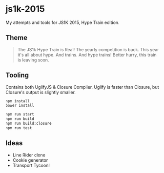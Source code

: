 js1k-2015
=========

My attempts and tools for JS1K 2015, Hype Train edition.

## Theme

> The JS1k Hype Train is Real!
> The yearly competition is back. This year it's all about hype. And trains. And hype trains! Better hurry, this train is leaving soon.

## Tooling

Contains both UglifyJS & Closure Compiler. Uglify is faster than Closure, but Closure's output is slightly smaller.

~~~bash
npm install
bower install

npm run start
npm run build
npm run build:closure
npm run test
~~~

## Ideas

- Line Rider clone
- Cookie generator
- Transport Tycoon!
